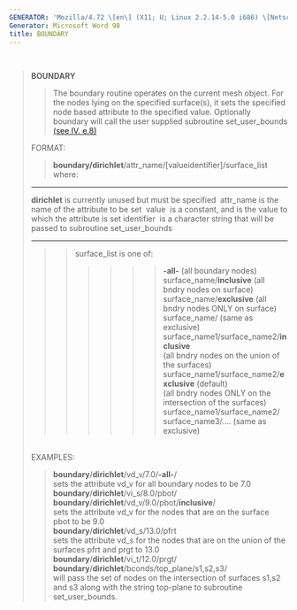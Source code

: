 ```yaml
---
GENERATOR: 'Mozilla/4.72 \[en\] (X11; U; Linux 2.2.14-5.0 i686) \[Netscape\]'
Generator: Microsoft Word 98
title: BOUNDARY
---
```


 

> **BOUNDARY**
>
> > The boundary routine operates on the current mesh object. For the
> > nodes lying on the specified surface(s), it sets the specified node
> > based attribute to the specified value. Optionally boundary will
> > call the user supplied subroutine set\_user\_bounds [(see IV.
> > e.8)](miscell.md)
>
> FORMAT:
>
> > **boundary/dirichlet**/attr\_name/\[valueidentifier\]/surface\_list\
> > where:
>
>   --------------- ---------------------------------------------------------------
>   **dirichlet**   is currently unused but must be specified 
>   attr\_name      is the name of the attribute to be set 
>   value           is a constant, and is the value to which the attribute is set
>   identifier      is a character string that will be passed to
>                   subroutine set\_user\_bounds 
>   --------------- ---------------------------------------------------------------
>
> > > surface\_list is one of:
> > >
> > > > > > > **-all-** (all boundary nodes)\
> > > > > > > surface\_name/**inclusive** (all bndry nodes on surface)\
> > > > > > > surface\_name/**exclusive** (all bndry nodes ONLY on
> > > > > > > surface)\
> > > > > > > surface\_name/ (same as exclusive)\
> > > > > > > surface\_name1/surface\_name2/**inclusive**\
> > > > > > > (all bndry nodes on the union of the surfaces)\
> > > > > > > surface\_name1/surface\_name2/**exclusive** (default)\
> > > > > > > (all bndry nodes ONLY on the intersection of the
> > > > > > > surfaces)\
> > > > > > > surface\_name1/surface\_name2/ surface\_name3/.... (same
> > > > > > > as exclusive)
>
> \
> EXAMPLES:
>
> > **boundary**/**dirichlet**/vd\_v/7.0/**-all-**/\
> > sets the attribute vd\_v for all boundary nodes to be 7.0\
> > **boundary**/**dirichlet**/vi\_s/8.0/pbot/\
> > **boundary**/**dirichlet**/vd\_v/9.0/pbot/**inclusive**/\
> > sets the attribute vd\_v for the nodes that are on the surface pbot
> > to be 9.0\
> > **boundary**/**dirichlet**/vd\_s/13.0/pfrt\
> > sets the attribute vd\_s for the nodes that are on the union of the
> > surfaces pfrt and prgt to 13.0\
> > **boundary**/**dirichlet**/vi\_t/12.0/prgt/\
> > **boundary**/**dirichlet**/bconds/top\_plane/s1,s2,s3/\
> > will pass the set of nodes on the intersection of surfaces s1,s2 and
> > s3 along with the string top-plane to subroutine set\_user\_bounds.
